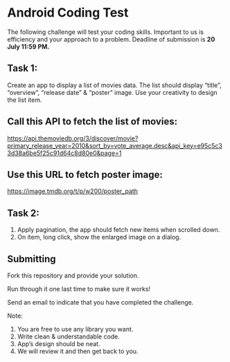 # Android Coding Test

The following challenge will test your coding skills. Important to us is efficiency and your approach to a problem.
Deadline of submission is **20 July 11:59 PM.**

## Task 1:
Create an app to display a list of movies data. The list should display “title”, “overview”, “release date” & “poster” image. Use your creativity to design the list item.

## Call this API to fetch the list of movies:
https://api.themoviedb.org/3/discover/movie?primary_release_year=2010&sort_by=vote_average.desc&api_key=e95c5c33d38a6be5f25c91d64c8d80e0&page=1

## Use this URL to fetch poster image:
https://image.tmdb.org/t/p/w200/poster_path 
 
 ## Task 2:
1. Apply pagination, the app should fetch new items when scrolled down.
2. On item, long click, show the enlarged image on a dialog.

## Submitting
Fork this repository and provide your solution.

Run through it one last time to make sure it works!

Send an email to indicate that you have completed the challenge.

Note:
1. You are free to use any library you want.
3. Write clean & understandable code.
4. App’s design should be neat.
5. We will review it and then get back to you.
